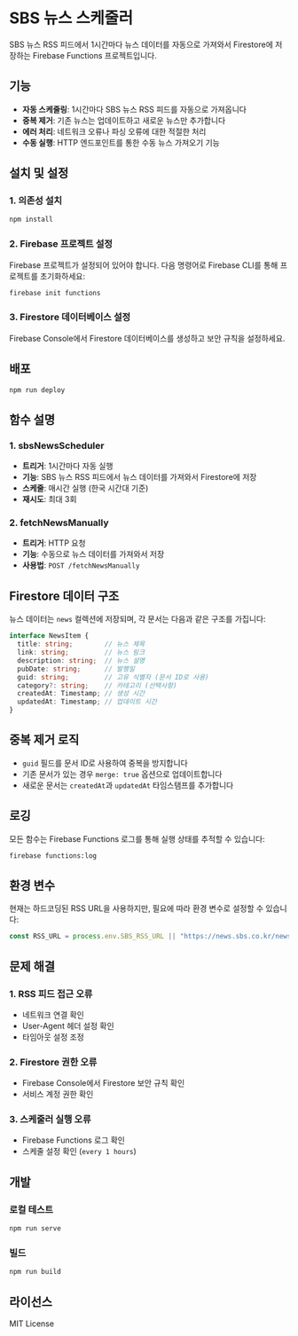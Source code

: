 # SBS 뉴스 스케줄러

SBS 뉴스 RSS 피드에서 1시간마다 뉴스 데이터를 자동으로 가져와서 Firestore에 저장하는 Firebase Functions 프로젝트입니다.

## 기능

- **자동 스케줄링**: 1시간마다 SBS 뉴스 RSS 피드를 자동으로 가져옵니다
- **중복 제거**: 기존 뉴스는 업데이트하고 새로운 뉴스만 추가합니다
- **에러 처리**: 네트워크 오류나 파싱 오류에 대한 적절한 처리
- **수동 실행**: HTTP 엔드포인트를 통한 수동 뉴스 가져오기 기능

## 설치 및 설정

### 1. 의존성 설치
```bash
npm install
```

### 2. Firebase 프로젝트 설정
Firebase 프로젝트가 설정되어 있어야 합니다. 다음 명령어로 Firebase CLI를 통해 프로젝트를 초기화하세요:

```bash
firebase init functions
```

### 3. Firestore 데이터베이스 설정
Firebase Console에서 Firestore 데이터베이스를 생성하고 보안 규칙을 설정하세요.

## 배포

```bash
npm run deploy
```

## 함수 설명

### 1. sbsNewsScheduler
- **트리거**: 1시간마다 자동 실행
- **기능**: SBS 뉴스 RSS 피드에서 뉴스 데이터를 가져와서 Firestore에 저장
- **스케줄**: 매시간 실행 (한국 시간대 기준)
- **재시도**: 최대 3회

### 2. fetchNewsManually
- **트리거**: HTTP 요청
- **기능**: 수동으로 뉴스 데이터를 가져와서 저장
- **사용법**: `POST /fetchNewsManually`

## Firestore 데이터 구조

뉴스 데이터는 `news` 컬렉션에 저장되며, 각 문서는 다음과 같은 구조를 가집니다:

```typescript
interface NewsItem {
  title: string;        // 뉴스 제목
  link: string;         // 뉴스 링크
  description: string;  // 뉴스 설명
  pubDate: string;      // 발행일
  guid: string;         // 고유 식별자 (문서 ID로 사용)
  category?: string;    // 카테고리 (선택사항)
  createdAt: Timestamp; // 생성 시간
  updatedAt: Timestamp; // 업데이트 시간
}
```

## 중복 제거 로직

- `guid` 필드를 문서 ID로 사용하여 중복을 방지합니다
- 기존 문서가 있는 경우 `merge: true` 옵션으로 업데이트합니다
- 새로운 문서는 `createdAt`과 `updatedAt` 타임스탬프를 추가합니다

## 로깅

모든 함수는 Firebase Functions 로그를 통해 실행 상태를 추적할 수 있습니다:

```bash
firebase functions:log
```

## 환경 변수

현재는 하드코딩된 RSS URL을 사용하지만, 필요에 따라 환경 변수로 설정할 수 있습니다:

```typescript
const RSS_URL = process.env.SBS_RSS_URL || "https://news.sbs.co.kr/news/TopicRssFeed.do?plink=RSSREADER";
```

## 문제 해결

### 1. RSS 피드 접근 오류
- 네트워크 연결 확인
- User-Agent 헤더 설정 확인
- 타임아웃 설정 조정

### 2. Firestore 권한 오류
- Firebase Console에서 Firestore 보안 규칙 확인
- 서비스 계정 권한 확인

### 3. 스케줄러 실행 오류
- Firebase Functions 로그 확인
- 스케줄 설정 확인 (`every 1 hours`)

## 개발

### 로컬 테스트
```bash
npm run serve
```

### 빌드
```bash
npm run build
```

## 라이선스

MIT License 